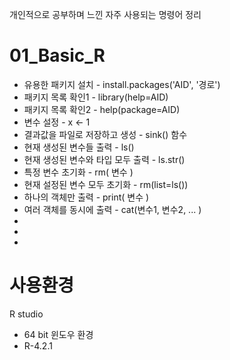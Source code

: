 개인적으로 공부하며 느낀 자주 사용되는 명령어 정리

# 01_Basic_R
- 유용한 패키지 설치 - install.packages('AID', '경로')
- 패키지 목록 확인1 - library(help=AID)
- 패키지 목록 확인2 - help(package=AID)
- 변수 설정 - x <- 1
- 결과값을 파일로 저장하고 생성 - sink() 함수
- 현재 생성된 변수들 출력 - ls()
- 현재 생성된 변수와 타입 모두 출력 - ls.str()
- 특정 변수 초기화 - rm( 변수 )
- 현재 설정된 변수 모두 초기화 - rm(list=ls())
- 하나의 객체만 출력 - print( 변수 )
- 여러 객체를 동시에 출력 - cat(변수1, 변수2, ... )
- 
- 
- 



# 사용환경
R studio  
 - 64 bit 윈도우 환경
 - R-4.2.1
